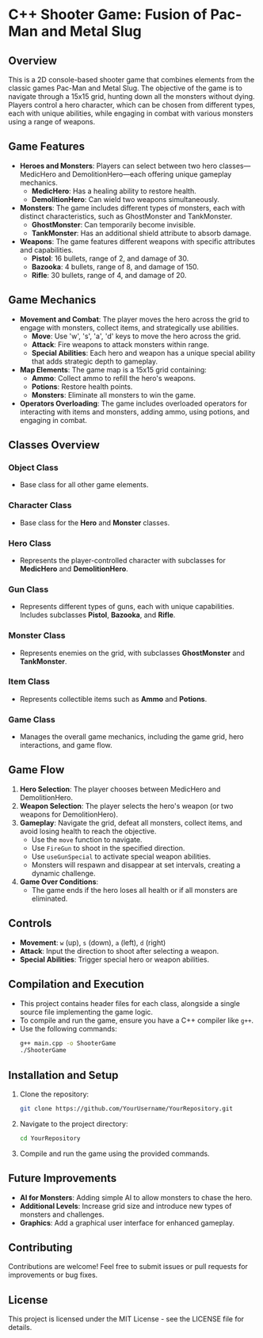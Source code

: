 # C++ Shooter Game: Fusion of Pac-Man and Metal Slug

## Overview

This is a 2D console-based shooter game that combines elements from the classic games Pac-Man and Metal Slug. The objective of the game is to navigate through a 15x15 grid, hunting down all the monsters without dying. Players control a hero character, which can be chosen from different types, each with unique abilities, while engaging in combat with various monsters using a range of weapons.

## Game Features

- **Heroes and Monsters**: Players can select between two hero classes—MedicHero and DemolitionHero—each offering unique gameplay mechanics.
  - **MedicHero**: Has a healing ability to restore health.
  - **DemolitionHero**: Can wield two weapons simultaneously.
- **Monsters**: The game includes different types of monsters, each with distinct characteristics, such as GhostMonster and TankMonster.
  - **GhostMonster**: Can temporarily become invisible.
  - **TankMonster**: Has an additional shield attribute to absorb damage.
- **Weapons**: The game features different weapons with specific attributes and capabilities.
  - **Pistol**: 16 bullets, range of 2, and damage of 30.
  - **Bazooka**: 4 bullets, range of 8, and damage of 150.
  - **Rifle**: 30 bullets, range of 4, and damage of 20.

## Game Mechanics

- **Movement and Combat**: The player moves the hero across the grid to engage with monsters, collect items, and strategically use abilities.
  - **Move**: Use 'w', 's', 'a', 'd' keys to move the hero across the grid.
  - **Attack**: Fire weapons to attack monsters within range.
  - **Special Abilities**: Each hero and weapon has a unique special ability that adds strategic depth to gameplay.
- **Map Elements**: The game map is a 15x15 grid containing:
  - **Ammo**: Collect ammo to refill the hero's weapons.
  - **Potions**: Restore health points.
  - **Monsters**: Eliminate all monsters to win the game.
- **Operators Overloading**: The game includes overloaded operators for interacting with items and monsters, adding ammo, using potions, and engaging in combat.

## Classes Overview

### Object Class
- Base class for all other game elements.

### Character Class
- Base class for the **Hero** and **Monster** classes.

### Hero Class
- Represents the player-controlled character with subclasses for **MedicHero** and **DemolitionHero**.

### Gun Class
- Represents different types of guns, each with unique capabilities. Includes subclasses **Pistol**, **Bazooka**, and **Rifle**.

### Monster Class
- Represents enemies on the grid, with subclasses **GhostMonster** and **TankMonster**.

### Item Class
- Represents collectible items such as **Ammo** and **Potions**.

### Game Class
- Manages the overall game mechanics, including the game grid, hero interactions, and game flow.

## Game Flow
1. **Hero Selection**: The player chooses between MedicHero and DemolitionHero.
2. **Weapon Selection**: The player selects the hero's weapon (or two weapons for DemolitionHero).
3. **Gameplay**: Navigate the grid, defeat all monsters, collect items, and avoid losing health to reach the objective.
   - Use the `move` function to navigate.
   - Use `FireGun` to shoot in the specified direction.
   - Use `useGunSpecial` to activate special weapon abilities.
   - Monsters will respawn and disappear at set intervals, creating a dynamic challenge.
4. **Game Over Conditions**:
   - The game ends if the hero loses all health or if all monsters are eliminated.

## Controls
- **Movement**: `w` (up), `s` (down), `a` (left), `d` (right)
- **Attack**: Input the direction to shoot after selecting a weapon.
- **Special Abilities**: Trigger special hero or weapon abilities.

## Compilation and Execution
- This project contains header files for each class, alongside a single source file implementing the game logic.
- To compile and run the game, ensure you have a C++ compiler like `g++`.
- Use the following commands:
  ```sh
  g++ main.cpp -o ShooterGame
  ./ShooterGame
  ```

## Installation and Setup
1. Clone the repository:
   ```sh
   git clone https://github.com/YourUsername/YourRepository.git
   ```
2. Navigate to the project directory:
   ```sh
   cd YourRepository
   ```
3. Compile and run the game using the provided commands.

## Future Improvements
- **AI for Monsters**: Adding simple AI to allow monsters to chase the hero.
- **Additional Levels**: Increase grid size and introduce new types of monsters and challenges.
- **Graphics**: Add a graphical user interface for enhanced gameplay.

## Contributing
Contributions are welcome! Feel free to submit issues or pull requests for improvements or bug fixes.

## License
This project is licensed under the MIT License - see the LICENSE file for details.

